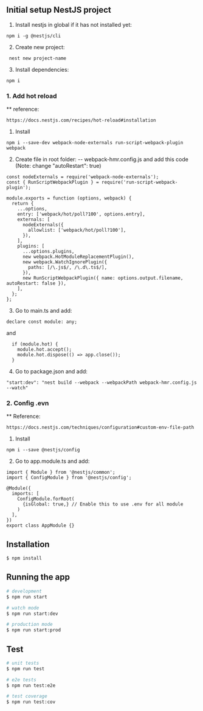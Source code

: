 ## Initial setup NestJS project
1. Install nestjs in global if it has not installed yet:
```
npm i -g @nestjs/cli
```
2. Create new project:
```
 nest new project-name
```
3. Install dependencies:
```
npm i
```
### 1. Add hot reload
** reference:
```
https://docs.nestjs.com/recipes/hot-reload#installation
```
1. Install
```
npm i --save-dev webpack-node-externals run-script-webpack-plugin webpack
```
2. Create file in root folder:
-- webpack-hmr.config.js
and add this code (Note: change "autoRestart": true)
```
const nodeExternals = require('webpack-node-externals');
const { RunScriptWebpackPlugin } = require('run-script-webpack-plugin');

module.exports = function (options, webpack) {
  return {
    ...options,
    entry: ['webpack/hot/poll?100', options.entry],
    externals: [
      nodeExternals({
        allowlist: ['webpack/hot/poll?100'],
      }),
    ],
    plugins: [
      ...options.plugins,
      new webpack.HotModuleReplacementPlugin(),
      new webpack.WatchIgnorePlugin({
        paths: [/\.js$/, /\.d\.ts$/],
      }),
      new RunScriptWebpackPlugin({ name: options.output.filename, autoRestart: false }),
    ],
  };
};
```
3. Go to main.ts and add:
```
declare const module: any;
```
and 
```
  if (module.hot) {
    module.hot.accept();
    module.hot.dispose(() => app.close());
  }
```
4. Go to package.json and add:
```
"start:dev": "nest build --webpack --webpackPath webpack-hmr.config.js --watch"
```
### 2. Config .evn
** Reference:
```
https://docs.nestjs.com/techniques/configuration#custom-env-file-path
```
1. Install
```
npm i --save @nestjs/config
```
2. Go to app.module.ts and add:
```
import { Module } from '@nestjs/common';
import { ConfigModule } from '@nestjs/config';

@Module({
  imports: [
    ConfigModule.forRoot(
      {isGlobal: true,} // Enable this to use .env for all module
    )
  ],
})
export class AppModule {}
```



## Installation

```bash
$ npm install
```

## Running the app

```bash
# development
$ npm run start

# watch mode
$ npm run start:dev

# production mode
$ npm run start:prod
```

## Test

```bash
# unit tests
$ npm run test

# e2e tests
$ npm run test:e2e

# test coverage
$ npm run test:cov
```

##

